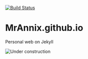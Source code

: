 [![Build Status](https://travis-ci.com/MrAnnix/MrAnnix.github.io.svg?branch=master)](https://travis-ci.com/MrAnnix/MrAnnix.github.io)
# MrAnnix.github.io
Personal web on Jekyll

![Under construction](https://mrannix.github.io/assets/images/under-construction.png "Under construction")
